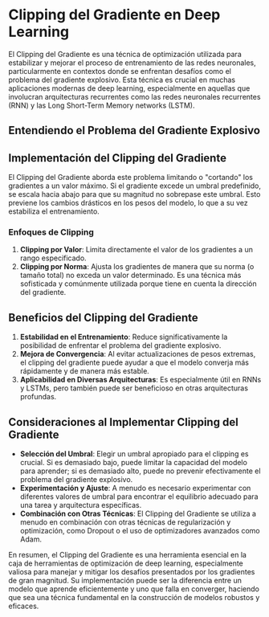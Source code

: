 # Clipping del Gradiente en Deep Learning

El Clipping del Gradiente es una técnica de optimización utilizada para estabilizar y mejorar el proceso de entrenamiento de las redes neuronales, particularmente en contextos donde se enfrentan desafíos como el problema del gradiente explosivo. Esta técnica es crucial en muchas aplicaciones modernas de deep learning, especialmente en aquellas que involucran arquitecturas recurrentes como las redes neuronales recurrentes (RNN) y las Long Short-Term Memory networks (LSTM).

## Entendiendo el Problema del Gradiente Explosivo



## Implementación del Clipping del Gradiente

El Clipping del Gradiente aborda este problema limitando o "cortando" los gradientes a un valor máximo. Si el gradiente excede un umbral predefinido, se escala hacia abajo para que su magnitud no sobrepase este umbral. Esto previene los cambios drásticos en los pesos del modelo, lo que a su vez estabiliza el entrenamiento.

### Enfoques de Clipping

1. **Clipping por Valor**: Limita directamente el valor de los gradientes a un rango especificado.
2. **Clipping por Norma**: Ajusta los gradientes de manera que su norma (o tamaño total) no exceda un valor determinado. Es una técnica más sofisticada y comúnmente utilizada porque tiene en cuenta la dirección del gradiente.

## Beneficios del Clipping del Gradiente

1. **Estabilidad en el Entrenamiento**: Reduce significativamente la posibilidad de enfrentar el problema del gradiente explosivo.
2. **Mejora de Convergencia**: Al evitar actualizaciones de pesos extremas, el clipping del gradiente puede ayudar a que el modelo converja más rápidamente y de manera más estable.
3. **Aplicabilidad en Diversas Arquitecturas**: Es especialmente útil en RNNs y LSTMs, pero también puede ser beneficioso en otras arquitecturas profundas.

## Consideraciones al Implementar Clipping del Gradiente

- **Selección del Umbral**: Elegir un umbral apropiado para el clipping es crucial. Si es demasiado bajo, puede limitar la capacidad del modelo para aprender; si es demasiado alto, puede no prevenir efectivamente el problema del gradiente explosivo.
- **Experimentación y Ajuste**: A menudo es necesario experimentar con diferentes valores de umbral para encontrar el equilibrio adecuado para una tarea y arquitectura específicas.
- **Combinación con Otras Técnicas**: El Clipping del Gradiente se utiliza a menudo en combinación con otras técnicas de regularización y optimización, como Dropout o el uso de optimizadores avanzados como Adam.

En resumen, el Clipping del Gradiente es una herramienta esencial en la caja de herramientas de optimización de deep learning, especialmente valiosa para manejar y mitigar los desafíos presentados por los gradientes de gran magnitud. Su implementación puede ser la diferencia entre un modelo que aprende eficientemente y uno que falla en converger, haciendo que sea una técnica fundamental en la construcción de modelos robustos y eficaces.

